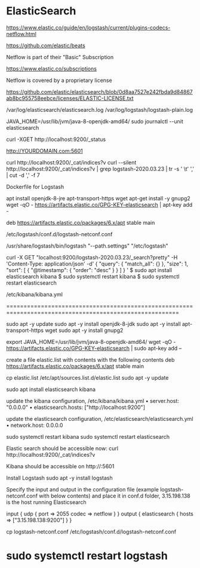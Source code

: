 ElasticSearch
==============
https://www.elastic.co/guide/en/logstash/current/plugins-codecs-netflow.html

https://github.com/elastic/beats

Netflow is part of their "Basic" Subscription

https://www.elastic.co/subscriptions

Netflow is covered by a proprietary license

https://github.com/elastic/elasticsearch/blob/0d8aa7527e242fbda9d84867ab8bc955758eebce/licenses/ELASTIC-LICENSE.txt


/var/log/elasticsearch/elasticsearch.log
/var/log/logstash/logstash-plain.log

JAVA_HOME=/usr/lib/jvm/java-8-openjdk-amd64/
sudo journalctl --unit elasticsearch

curl -XGET http://localhost:9200/_status


http://YOURDOMAIN.com:5601

curl http://localhost:9200/_cat/indices?v
curl --silent http://localhost:9200/_cat/indices?v | grep logstash-2020.03.23 | tr -s ' \t' ',' | cut -d ',' -f 7

Dockerfile for Logstash

apt install openjdk-8-jre apt-transport-https wget
apt-get install -y gnupg2
wget -qO - https://artifacts.elastic.co/GPG-KEY-elasticsearch | apt-key add -

deb https://artifacts.elastic.co/packages/6.x/apt stable main

/etc/logstash/conf.d/logstash-netconf.conf

/usr/share/logstash/bin/logstash "--path.settings" "/etc/logstash"

curl -X GET "localhost:9200/logstash-2020.03.23/_search?pretty" -H 'Content-Type: application/json' -d'
{
  "query": {
    "match_all": {}
  },
  "size": 1,
  "sort": [
    {
      "@timestamp": {
        "order": "desc"
      }
    }
  ]
}
'
$ sudo apt install elasticsearch kibana
$ sudo systemctl restart kibana
$ sudo systemctl restart elasticsearch

/etc/kibana/kibana.yml


========================================================================================================

sudo apt -y update
sudo apt -y install openjdk-8-jdk
sudo apt -y install apt-transport-https wget
sudo apt -y install gnupg2

export JAVA_HOME=/usr/lib/jvm/java-8-openjdk-amd64/
wget -qO - https://artifacts.elastic.co/GPG-KEY-elasticsearch | sudo apt-key add –

create a file elastic.list with contents with the following contents 
deb https://artifacts.elastic.co/packages/6.x/apt stable main

cp elastic.list /etc/apt/sources.list.d/elastic.list
sudo apt -y update

sudo apt install elasticsearch kibana

update the kibana configuration, /etc/kibana/kibana.yml
•	server.host: "0.0.0.0"
•	elasticsearch.hosts: ["http://localhost:9200"]

update the elasticsearch configuration, /etc/elasticsearch/elasticsearch.yml
•	network.host: 0.0.0.0

sudo systemctl restart kibana
sudo systemctl restart elasticsearch

Elastic search should be accessible now:
curl  http://localhost:9200/_cat/indices?v

Kibana should be accessible on http://<ip>:5601

Install Logstash
sudo apt -y install logstash

Specify the input and output in the configuration file (example logstash-netconf.conf  with below contents) 
and place it in conf.d folder, 3.15.198.138 is the host running Elasticsearch

input {
  udp {
    port  => 2055
    codec => netflow
  }
}
output {
  elasticsearch { hosts => ["3.15.198.138:9200"] }
}

cp logstash-netconf.conf /etc/logstash/conf.d/logstash-netconf.conf

sudo systemctl restart logstash
================================================================================================================


